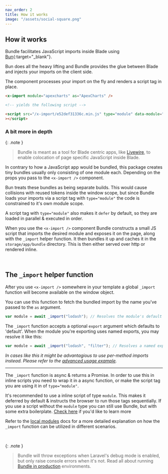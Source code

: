 ```yaml
---
nav_order: 2
title: How it works
image: "/assets/social-square.png"
---
```


## How it works

Bundle facilitates JavaScript imports inside Blade using [Bun](https://bun.sh){:target="\_blank"}.

Bun does all the heavy lifting and Bundle provides the glue between Blade and injects your imports on the client side.

The <x-import /> component processes your import on the fly and renders a script tag in place.

```html
<x-import module="apexcharts" as="ApexCharts" />

<!-- yields the following script -->

<script src="/x-import/e52def31336c.min.js" type="module" data-module="apexcharts" data-alias="ApexCharts"
></script>
```

### A bit more in depth

{: .note }

> Bundle is meant as a tool for Blade centric apps, like [Livewire](https://livewire.laravel.com), to enable colocation of page specific JavaScript inside Blade.

In contrary to how a JavaScript app would be bundled, this package creates tiny bundles usually only consisting of one module each. Depending on the props you pass to the `<x-import />` component.

Bun treats these bundles as being separate builds. This would cause collisions with reused tokens inside the window scope, but since Bundle loads your imports via a script tag with `type="module"` the code is constrained to it's own module scope.

A script tag with `type="module"` also makes it `defer` by default, so they are loaded in parallel & executed in order.

When you use the `<x-import />` component Bundle constructs a small JS script that imports the desired module and exposes it on the page, along with the `_import` helper function. It then bundles it up and caches it in the `storage/app/bundle` directory. This is then either served over http or rendered inline.


<!--
{: .note }
> You may pass any attributes a script tag would accept, like `defer` or `async`. Note that scripts with `type="module"` are deferred by default.
-->

<br />

## The `_import` helper function

After you use `<x-import />` somewhere in your template a global `_import` function will become available on the window object.

You can use this function to fetch the bundled import by the name you've passed to the `as` argument.

```js
var module = await _import("lodash"); // Resolves the module's default export
```

The `_import` function accepts a optional `export` argument which defaults to 'default'. When the module you're exporting uses named exports, you may resolve it like this:

```js
var module = await _import("lodash", "filter"); // Resolves a named export 'filter'
```

_In cases like this it might be advantagious to use per-method imports instead. Please refer to the [advanced usage example](https://laravel-bundle.dev/advanced-usage.html#per-method-exports)._

---

The `_import` function is async & returns a Promise. In order to use this in inline scripts you need to wrap it in a async function, or make the script tag you are using it in of `type="module"`.

It's recommended to use a inline script of type `module`. This makes it deferred by default & instructs the browser to run those tags sequentially. If you use a script without the `module` type you can still use Bundle, but with some extra boilerplate. [Check here](https://laravel-bundle.dev/advanced-usage.html#using-_import-in-a-script-tag-without-typemodule) if you'd like to learn more

Refer to the [local modules](https://laravel-bundle.dev/local-modules.html) docs for a more detailed explanation on how the `_import` function can be utilized in different scenarios.

<br />

{: .note }

> Bundle will throw exceptions when Laravel's debug mode is enabled, but only raise console errors when it's not. Read all about running [Bundle in production](https://laravel-bundle.dev/production-builds.html) environments.

<br />
